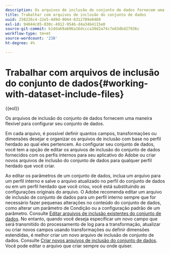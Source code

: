 ```yaml
---
description: Os arquivos de inclusão do conjunto de dados fornecem uma maneira flexível para configurar seu conjunto de dados.
title: Trabalhar com arquivos de inclusão do conjunto de dados
uuid: 258226c4-22e5-4d9d-9044-8312709e0460
exl-id: 94044c85-030c-4912-9546-d4a34b4115e0
source-git-commit: b1dda69a606a16dccca30d2a74c7e63dbd27936c
workflow-type: tm+mt
source-wordcount: '238'
ht-degree: 4%

---
```


# Trabalhar com arquivos de inclusão do conjunto de dados{#working-with-dataset-include-files}

{{eol}}

Os arquivos de inclusão do conjunto de dados fornecem uma maneira flexível para configurar seu conjunto de dados.

Em cada arquivo, é possível definir quantos campos, transformações ou dimensões desejar e organizar os arquivos de inclusão com base no perfil herdado ao qual eles pertencem. Ao configurar seu conjunto de dados, você tem a opção de editar os arquivos de inclusão do conjunto de dados fornecidos com os perfis internos para seu aplicativo do Adobe ou criar novos arquivos de inclusão do conjunto de dados para qualquer perfil herdado que você criar.

Ao editar os parâmetros de um conjunto de dados, inclua um arquivo para um perfil interno e salve o arquivo atualizado no perfil do conjunto de dados ou em um perfil herdado que você criou, você está substituindo as configurações originais do arquivo. O Adobe recomenda editar um arquivo de inclusão de conjunto de dados para um perfil interno sempre que for necessário fazer pequenas alterações no conteúdo do conjunto de dados, como alterar um parâmetro de Condição ou a configuração padrão de um parâmetro. Consulte [Editar arquivos de inclusão existentes do conjunto de dados](../../../../home/c-dataset-const-proc/c-dataset-inc-files/c-work-dataset-inc-files/t-edit-ex-dataset-inc-files.md#task-456c04e38ebc425fb35677a6bb6aa077). No entanto, quando você deseja especificar um novo campo que será transmitido do processamento de log para a transformação, atualizar ou criar novos campos usando transformações ou definir dimensões estendidas, é melhor criar um novo arquivo de inclusão de conjunto de dados. Consulte [Criar novos arquivos de inclusão do conjunto de dados](../../../../home/c-dataset-const-proc/c-dataset-inc-files/c-work-dataset-inc-files/t-create-new-dataset-inc-files.md#task-b29f30605c374a6ca747ac843337b06e). Você pode editar o arquivo que criar sempre ou onde quiser.
